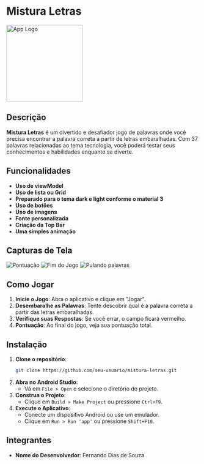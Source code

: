 # Mistura Letras

<img src="assets/jogo.jpg" alt="App Logo" width="200"/>

## Descrição

**Mistura Letras** é um divertido e desafiador jogo de palavras onde você precisa encontrar a
palavra correta a partir de letras embaralhadas. Com 37 palavras relacionadas ao tema tecnologia,
você poderá testar seus conhecimentos e habilidades enquanto se diverte.

## Funcionalidades

- **Uso de viewModel**
- **Uso de lista ou Grid**
- **Preparado para o tema dark e light conforme o material 3**
- **Uso de botões**
- **Uso de imagens**
- **Fonte personalizada**
- **Criação da Top Bar**
- **Uma simples animação**

## Capturas de Tela

![Pontuação](assets/Captura1.gif)
![Fim do Jogo](assets/Captura2.gif)
![Pulando palavras](assets/captura3.gif)

## Como Jogar

1. **Inicie o Jogo**: Abra o aplicativo e clique em "Jogar".
2. **Desembaralhe as Palavras**: Tente descobrir qual é a palavra correta a partir das letras
   embaralhadas.
3. **Verifique suas Respostas**: Se você errar, o campo ficará vermelho.
4. **Pontuação**: Ao final do jogo, veja sua pontuação total.

## Instalação

1. **Clone o repositório**:
    ```sh
    git clone https://github.com/seu-usuario/mistura-letras.git
    ```
2. **Abra no Android Studio**:
   - Vá em `File > Open` e selecione o diretório do projeto.
3. **Construa o Projeto**:
   - Clique em `Build > Make Project` ou pressione `Ctrl+F9`.
4. **Execute o Aplicativo**:
   - Conecte um dispositivo Android ou use um emulador.
   - Clique em `Run > Run 'app'` ou pressione `Shift+F10`.

## Integrantes

- **Nome do Desenvolvedor**: Fernando Dias de Souza
